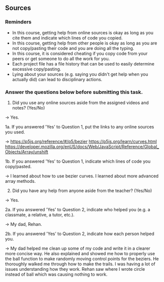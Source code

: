 ## Sources

### Reminders

* In this course, getting help from online sources is okay as long as you cite them and indicate which lines of code you copied.
* In this course, getting help from other people is okay as long as you are not copy/pasting their code and you are doing all the typing.
* In this course, it is considered cheating if you copy code from your peers or get someone to do all the work for you.
* Each project file has a file history that can be used to easily determine excessive copy/pasting.
* Lying about your sources (e.g. saying you didn't get help when you actually did) can lead to disciplinary actions.

### Answer the questions below before submitting this task.

1. Did you use any online sources aside from the assigned videos and notes? (Yes/No)

→ Yes.

1a. If you answered 'Yes' to Question 1, put the links to any online sources you used.

→ https://p5js.org/reference/#/p5/bezier 
https://p5js.org/learn/curves.html 
https://developer.mozilla.org/enUS/docs/Web/JavaScript/Reference/Global_Objects/Array/unshift

1b. If you answered 'Yes' to Question 1, indicate which lines of code you copy/pasted.

→ I learned about how to use bezier curves. I learned about more advanced array methods.

2. Did you have any help from anyone aside from the teacher? (Yes/No)

→ Yes.

2a. If you answered 'Yes' to Question 2, indicate who helped you (e.g. a classmate, a relative, a tutor, etc.).

→ My dad, Rehan.

2b. If you answered 'Yes' to Question 2, indicate how each person helped you. 

→ My dad helped me clean up some of my code and write it in a clearer more concise way. He also explained and showed me how to properly use the ball function to make randomly moving control points for the beziers. He thoroughly walked me through how to make the trails. I was having a lot of issues understanding how they work.
Rehan saw where I wrote circle instead of ball which was causing nothing to work.

